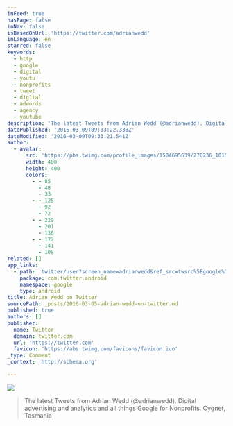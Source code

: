 ```yaml
---
inFeed: true
hasPage: false
inNav: false
isBasedOnUrl: 'https://twitter.com/adrianwedd'
inLanguage: en
starred: false
keywords:
  - http
  - google
  - digital
  - youtu
  - nonprofits
  - tweet
  - d1g1tal
  - adwords
  - agency
  - youtube
description: 'The latest Tweets from Adrian Wedd (@adrianwedd). Digital advertising and analytics and all things Google for Nonprofits. Cygnet, Tasmania'
datePublished: '2016-03-09T09:33:22.338Z'
dateModified: '2016-03-09T09:33:21.541Z'
author:
  - avatar:
      src: 'https://pbs.twimg.com/profile_images/1504695639/270236_10150318873374458_595289457_9552541_146201_n_400x400.jpg'
      width: 400
      height: 400
      colors:
        - - 85
          - 48
          - 33
        - - 125
          - 92
          - 72
        - - 229
          - 201
          - 136
        - - 172
          - 141
          - 108
related: []
app_links:
  - path: 'twitter/user?screen_name=adrianwedd&ref_src=twsrc%5Egoogle%7Ctwcamp%5Eandroidseo%7Ctwgr%5Eprofile'
    package: com.twitter.android
    namespace: google
    type: android
title: Adrian Wedd on Twitter
sourcePath: _posts/2016-03-05-adrian-wedd-on-twitter.md
published: true
authors: []
publisher:
  name: Twitter
  domain: twitter.com
  url: 'https://twitter.com'
  favicon: 'https://abs.twimg.com/favicons/favicon.ico'
_type: Comment
_context: 'http://schema.org'

---
```

![](https://the-grid-user-content.s3-us-west-2.amazonaws.com/ffc1d124-a337-4796-a5d7-645c7dd3323e.png)

> The latest Tweets from Adrian Wedd &lpar;&commat;adrianwedd&rpar;&period; Digital advertising and analytics and all things Google for Nonprofits&period; Cygnet&comma; Tasmania